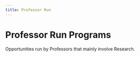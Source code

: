 ```yaml
---
title: Professor Run
---
```


# Professor Run Programs

Opportunities run by Professors that mainly involve Research.
